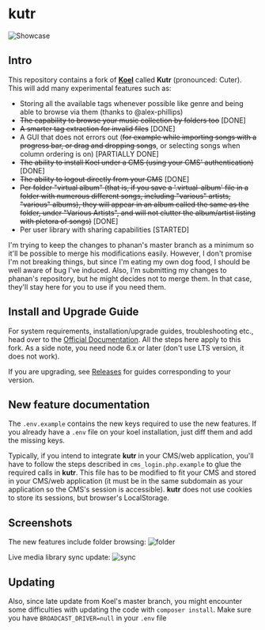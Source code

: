 # kutr 
![Showcase](http://koel.phanan.net/dist/img/showcase.png?2)

## Intro

This repository contains a fork of [**Koel**](http://koel.phanan.net) called **Kutr** (pronounced: Cuter).
This will add many experimental features such as:
- Storing all the available tags whenever possible like genre and being able to browse via them (thanks to @alex-phillips)
- ~~The capability to browse your music collection by folders too~~ [DONE]
- ~~A smarter tag extraction for invalid files~~ [DONE]
- A GUI that does not errors out  (~~for example while importing songs with a progress bar, or drag and dropping songs~~, or selecting songs when column ordering is on) [PARTIALLY DONE]
- ~~The ability to install Koel under a CMS (using your CMS' authentication)~~ [DONE]
- ~~The ability to logout directly from your CMS~~ [DONE]
- ~~Per folder "virtual album" (that is, if you save a '.virtual-album' file in a folder with numerous different songs, including "various" artists, "various" albums), they will appear in an album called the same as the folder, under "Various Artists", and will not clutter the album/artist listing with pletora of songs)~~ [DONE] 
- Per user library with sharing capabilities [STARTED]

I'm trying to keep the changes to phanan's master branch as a minimum so it'll be possible to merge his modifications easily. However, I don't promise I'm not breaking things, but since I'm eating my own dog food, I should be well aware of bug I've induced.
Also, I'm submitting my changes to phanan's repository, but he might decides not to merge them. In that case, they'll stay here for you to use if you need them.

## Install and Upgrade Guide

For system requirements, installation/upgrade guides, troubleshooting etc., head over to the [Official Documentation](http://koel.phanan.net/docs).
All the steps here apply to this fork.
As a side note, you need node 6.x or later (don't use LTS version, it does not work).

If you are upgrading, see [Releases](https://github.com/phanan/koel/releases) for guides corresponding to your version.

## New feature documentation

The `.env.example` contains the new keys required to use the new features. If you already have a `.env` file on your koel installation, just diff them and add the missing keys.

Typically, if you intend to integrate **kutr** in your CMS/web application, you'll have to follow the steps described in `cms_login.php.example` to glue the required calls in **kutr**. This file has to be modified to fit your CMS and stored in your CMS/web application (it must be in the same subdomain as your application so the CMS's session is accessible).
**kutr** does not use cookies to store its sessions, but browser's LocalStorage.

## Screenshots
The new features include folder browsing:
![folder](http://i.imgur.com/M08eb1M.png)

Live media library sync update:
![sync](http://i.imgur.com/4R9rfES.png)


## Updating

Also, since late update from Koel's master branch, you might encounter some difficulties with updating the code with `composer install`. 
Make sure you have `BROADCAST_DRIVER=null` in your `.env` file

